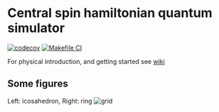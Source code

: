 # Central spin hamiltonian quantum simulator

[![codecov](https://codecov.io/gh/korsakjakub/cs_q_sim/branch/main/graph/badge.svg?token=ARL78PQTW9)](https://codecov.io/gh/korsakjakub/cs_q_sim)
[![Makefile CI](https://github.com/korsakjakub/cs_q_sim/actions/workflows/makefile.yml/badge.svg?branch=main&event=push)](https://github.com/korsakjakub/cs_q_sim/actions/workflows/makefile.yml)

For physical introduction, and getting started see [wiki](https://github.com/korsakjakub/cs_q_sim/wiki)


## Some figures

Left: icosahedron, Right: ring
![grid](https://github.com/korsakjakub/cs_q_sim/assets/24191597/c0ac5d8b-0123-45fd-86b4-6880ab368204)
